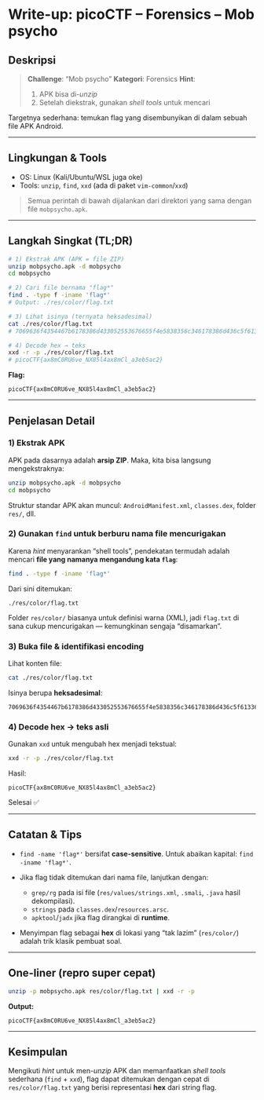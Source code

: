# Write-up: picoCTF – Forensics – **Mob psycho**

## Deskripsi

> **Challenge**: “Mob psycho”
> **Kategori**: Forensics
> **Hint**:
>
> 1. APK bisa di-*unzip*
> 2. Setelah diekstrak, gunakan *shell tools* untuk mencari

Targetnya sederhana: temukan flag yang disembunyikan di dalam sebuah file APK Android.

---

## Lingkungan & Tools

* OS: Linux (Kali/Ubuntu/WSL juga oke)
* Tools: `unzip`, `find`, `xxd` (ada di paket `vim-common`/`xxd`)

> Semua perintah di bawah dijalankan dari direktori yang sama dengan file `mobpsycho.apk`.

---

## Langkah Singkat (TL;DR)

```bash
# 1) Ekstrak APK (APK = file ZIP)
unzip mobpsycho.apk -d mobpsycho
cd mobpsycho

# 2) Cari file bernama "flag*"
find . -type f -iname 'flag*'
# Output: ./res/color/flag.txt

# 3) Lihat isinya (ternyata heksadesimal)
cat ./res/color/flag.txt
# 7069636f4354467b6178386d433052553676655f4e5838356c346178386d436c5f61336562356163327d

# 4) Decode hex → teks
xxd -r -p ./res/color/flag.txt
# picoCTF{ax8mC0RU6ve_NX85l4ax8mCl_a3eb5ac2}
```

**Flag:**

```
picoCTF{ax8mC0RU6ve_NX85l4ax8mCl_a3eb5ac2}
```

---

## Penjelasan Detail

### 1) Ekstrak APK

APK pada dasarnya adalah **arsip ZIP**. Maka, kita bisa langsung mengekstraknya:

```bash
unzip mobpsycho.apk -d mobpsycho
cd mobpsycho
```

Struktur standar APK akan muncul: `AndroidManifest.xml`, `classes.dex`, folder `res/`, dll.

### 2) Gunakan `find` untuk berburu nama file mencurigakan

Karena *hint* menyarankan “shell tools”, pendekatan termudah adalah mencari **file yang namanya mengandung kata `flag`**:

```bash
find . -type f -iname 'flag*'
```

Dari sini ditemukan:

```
./res/color/flag.txt
```

Folder `res/color/` biasanya untuk definisi warna (XML), jadi `flag.txt` di sana cukup mencurigakan — kemungkinan sengaja “disamarkan”.

### 3) Buka file & identifikasi encoding

Lihat konten file:

```bash
cat ./res/color/flag.txt
```

Isinya berupa **heksadesimal**:

```
7069636f4354467b6178386d433052553676655f4e5838356c346178386d436c5f61336562356163327d
```

### 4) Decode hex → teks asli

Gunakan `xxd` untuk mengubah hex menjadi tekstual:

```bash
xxd -r -p ./res/color/flag.txt
```

Hasil:

```
picoCTF{ax8mC0RU6ve_NX85l4ax8mCl_a3eb5ac2}
```

Selesai ✅

---

## Catatan & Tips

* `find -name 'flag*'` bersifat **case-sensitive**.
  Untuk abaikan kapital: `find -iname 'flag*'`.
* Jika flag tidak ditemukan dari nama file, lanjutkan dengan:

  * `grep/rg` pada isi file (`res/values/strings.xml`, `.smali`, `.java` hasil dekompilasi).
  * `strings` pada `classes.dex`/`resources.arsc`.
  * `apktool`/`jadx` jika flag dirangkai di **runtime**.
* Menyimpan flag sebagai **hex** di lokasi yang “tak lazim” (`res/color/`) adalah trik klasik pembuat soal.

---

## One-liner (repro super cepat)

```bash
unzip -p mobpsycho.apk res/color/flag.txt | xxd -r -p
```

**Output:**

```
picoCTF{ax8mC0RU6ve_NX85l4ax8mCl_a3eb5ac2}
```

---

## Kesimpulan

Mengikuti *hint* untuk men-*unzip* APK dan memanfaatkan *shell tools* sederhana (`find` + `xxd`), flag dapat ditemukan dengan cepat di `res/color/flag.txt` yang berisi representasi **hex** dari string flag.
